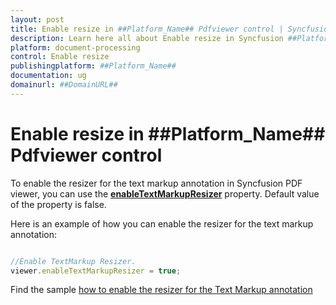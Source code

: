 ```yaml
---
layout: post
title: Enable resize in ##Platform_Name## Pdfviewer control | Syncfusion
description: Learn here all about Enable resize in Syncfusion ##Platform_Name## Pdfviewer control of Syncfusion Essential JS 2 and more.
platform: document-processing
control: Enable resize
publishingplatform: ##Platform_Name##
documentation: ug
domainurl: ##DomainURL##
---
```


# Enable resize in ##Platform_Name## Pdfviewer control

To enable the resizer for the text markup annotation in Syncfusion PDF viewer, you can use the [**enableTextMarkupResizer**](https://ej2.syncfusion.com/documentation/api/pdfviewer/#enabletextmarkupresizer) property. Default value of the property is false.

Here is an example of how you can enable the resizer for the text markup annotation:

```ts

//Enable TextMarkup Resizer.
viewer.enableTextMarkupResizer = true;

```

Find the sample [how to enable the resizer for the Text Markup annotation](https://stackblitz.com/edit/cdl3df-8wbtuc?devtoolsheight=33&file=index.ts)